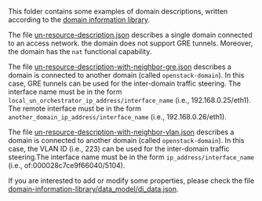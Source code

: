 This folder contains some examples of domain descriptions, written  according
to the [domain information library](https://github.com/netgroup-polito/domain-information-library).

The file [un-resource-description.json](un-resource-description.json) describes a single domain connected to an access network. the domain does not support GRE tunnels. Moreover, the domain has the `nat` functional capability.

The file [un-resource-description-with-neighbor-gre.json](un-resource-description-with-neighbor-gre.json) describes a domain 
is connected to another domain (called `openstack-domain`).
In this case, GRE tunnels can be used for the inter-domain traffic steering.
The interface name must be in the form `local_un_orchestrator_ip_address/interface_name` (i.e., 192.168.0.25/eth1). 
The remote interface must be in the form `another_domain_ip_address/interface_name` (i.e., 192.168.0.26/eth1).

The file [un-resource-description-with-neighbor-vlan.json](un-resource-description-with-neighbor-vlan.json) describes a domain 
is connected to another domain (called `openstack-domain`). In this case, the VLAN ID (i.e., 223) can be used for the inter-domain traffic steering.The interface name must be in the form `ip_address/interface_name` (i.e., of:000028c7ce9f66040/5104). 

If you are interested to add or modify some properties, please check the file [domain-information-library/data_model/di_data.json](https://github.com/netgroup-polito/domain-information-library/blob/master/data_model/di_data.json).
